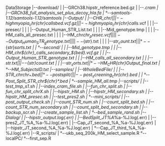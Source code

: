  DataStorage
 |--download/
 | |--GRCh38.hipstr_reference.bed.gz
 | |--*.cram
 | |--GRCh38_full_analysis_set_plus_decoy_hla.fa
 | °--samtools-1.12/samtools-1.12/samtools
 |--Output/
 | |--CHR_$chr/
 | | |--highmyopia_chr${chr}_calls_${bed}.vcf.gz
 | | |--highmyopia_chr${chr}_calls_*.vcf
 | | |--presec/
 | | | |--Output_Human_STR_List.txt
 | | | |--Mid_genotype.tmp
 | | | |--HM_calls_all_presec.txt
 | | | |--HM_chr${chr}_presec.vcf
 | | | |--Output_Human_STR_genotype.txt
 | | | |--${str}.txt
 | | | |--${str}_count.txt
 | | | °--${str}_sorts.txt
 | | °--second/
 | | |--Mid_genotype.tmp
 | | |--HM_chr${chr}_calls_secondary_${bed}.vcf.gz
 | | |--Output_Human_STR_genotype.txt
 | | |--HM_calls_all_secondary.txt
 | | |--${str}.txt
 | | |--${str}_count.txt
 | | |--${str}_sorts.txt
 | | °--HM_CHR${chr}_Output_final.txt
 | °--HM_SubjectsID.txt
 |--samples/
 | |--WholeBedFile/
 | | |--STR_chr${chr}_*.bed
 | | °--postsplit/
 | | |--post_screening_chr${chr}.bed
 | | °--Post_Split_STR_chr${chr}_*.bed
 | °--sample_HM_all.tmp
 |--scripts/
 | |--test_tmp_s1.sh
 | |--index_cram_file.sh
 | |--fun_chr_split.sh
 | |--fun_chr_split_chrX.sh
 | |--hipstr_HM.sh
 | |--hipstr_HM_secondary.sh
 | |--hipstr_HM_presec.sh
 | |--test_pres2.sh
 | °--mini_scripts/
 | |--post_output_check.sh
 | |--count_STR_num.sh
 | |--count_split_bed.sh
 | |--count_STR_num_secondary.sh
 | |--count_split_bed_secondary.sh
 | |--backup_scr.sh
 | |--create_sample_list.sh
 | °--bed_sample_rand.sh
 |--Dialog/
 | |--hipstr_output.log(.err)
 | |--BedSplit_JT_%A_%a-%J.log(.err)
 | |--pres2_JT_%A_%a-%J.log(.err)
 | |--Cap_JT_second_%A_%a-%J.log(.err)
 | |--hipstr_JT_second_%A_%a-%J.log(.err)
 | °--Cap_JT_third_%A_%a-%J.log(.err)
 |--R_scripts/
 | °--ukb_seq_200k_HM_select_sample.R
 °--localPC/
    °--first_sep.R
